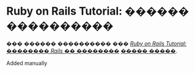 # Ruby on Rails Tutorial: ������ ����������

��� ������ ���������� ���
[*Ruby on Rails Tutorial: �������� Rails �� ��������*](http://railstutorial.org/)
 [����� �����](http://michaelhartl.com/).

 Added manually
